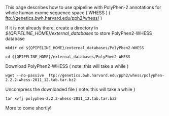 

This page describes how to use qpipeline with PolyPhen-2 annotations for whole human exome sequence space ( WHESS ) ( ftp://genetics.bwh.harvard.edu/pph2/whess/ )


If it is not already there, create a directory in *${QPIPELINE_HOME}/external_databases* to store PolyPhen2-WHESS database
```
mkdir cd ${QPIPELINE_HOME}/external_databases/PolyPhen2-WHESS

cd ${QPIPELINE_HOME}/external_databases/PolyPhen2-WHESS
```

Download PolyPhen2-WHESS ( note: this will take a while )
```
wget --no-passive  ftp://genetics.bwh.harvard.edu/pph2/whess/polyphen-2.2.2-whess-2011_12.tab.tar.bz2
```

Uncompress the downloaded file ( note: this will take a while )
```
tar xvfj polyphen-2.2.2-whess-2011_12.tab.tar.bz2
```

More to come shortly!


